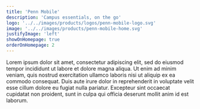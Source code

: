 ```yaml
---
title: 'Penn Mobile'
description: 'Campus essentials, on the go'
logo: '../../images/products/logos/penn-mobile-logo.svg'
image: '../../images/products/penn-mobile-home.svg'
justifyImage: 'left'
showOnHomepage: true
orderOnHomepage: 2
---
```


Lorem ipsum dolor sit amet, consectetur adipiscing elit, sed do eiusmod tempor incididunt ut labore et dolore magna aliqua. Ut enim ad minim veniam, quis nostrud exercitation ullamco laboris nisi ut aliquip ex ea commodo consequat. Duis aute irure dolor in reprehenderit in voluptate velit esse cillum dolore eu fugiat nulla pariatur. Excepteur sint occaecat cupidatat non proident, sunt in culpa qui officia deserunt mollit anim id est laborum.

